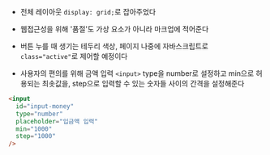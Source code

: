 - 전체 레이아웃 `display: grid;`로 잡아주었다

- 웹접근성을 위해 '품절'도 가상 요소가 아니라 마크업에 적어준다

- 버튼 누를 때 생기는 테두리 색상, 페이지 나중에 자바스크립트로 `class="active"`로 제어할 예정이다

- 사용자의 편의를 위해 금액 입력 `<input>` type을 number로 설정하고
  min으로 허용되는 최솟값을, step으로 입력할 수 있는 숫자들 사이의 간격을 설정해준다

```html
<input
  id="input-money"
  type="number"
  placeholder="입금액 입력"
  min="1000"
  step="1000"
/>
```
